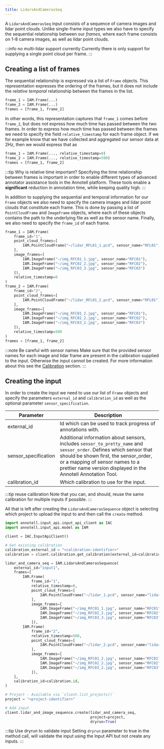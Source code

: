 ```yaml
---
title: LidarsAndCamerasSeq
---
```


A `LidarsAndCamerasSeq` input consists of a sequence of camera images and lidar point clouds. Unlike single-frame input types we also have to specify the sequential relationship between our _frames_, where each frame consists on 1-8 camera images, as well as lidar point clouds.

:::info no multi-lidar support currently
Currently there is only support for supplying a single point cloud per frame.
:::

## Creating a list of frames

The sequential relationship is expressed via a list of `Frame` objects. This representation expresses the ordering of the frames, but it does not include the _relative temporal_ relationship between the frames in the list.
```python
frame_1 = IAM.Frame(...)
frame_2 = IAM.Frame(...)
frames = [frame_1, frame_2]
```

In other words, this representation captures that `frame_1` comes before `frame_2`, but does not express how much time has passed between the two frames. In order to express how much time has passed between the frames we need to specify the field `relative_timestamp` for each frame object. If we for example know that we have collected and aggregated our sensor data at 2Hz, then we would express that as

```python
frame_1 = IAM.Frame(..., relative_timestamp=0)
frame_2 = IAM.Frame(..., relative_timestamp=500)
frames = [frame_1, frame_2]
```
:::tip Why is relative time important?
Specifying the time relationship between frames is important in order to enable different types of advanced annotator assistance tools in the Annotell platform. These tools enable a **significant** reduction in annotation time, while keeping quality high. 
:::

In addition to supplying the sequential and temporal information for our `Frame` objects we also need to specify the camera images and lidar point clouds that constitute each frame. This is done by passing a list of `PointCloudFrame` and `ImageFrame` objects, where each of these objects contains the path to the underlying file as well as the sensor name. Finally, we also need to specify the `frame_id` of each frame. 


```python
frame_1 = IAM.Frame(
    frame_id="1",
    point_cloud_frames=[
        IAM.PointCloudFrame("~/lidar_RFL01_1.pcd", sensor_name="RFL01"),
    ],
    image_frames=[
        IAM.ImageFrame("~/img_RFC01_1.jpg", sensor_name="RFC01"),
        IAM.ImageFrame("~/img_RFC02_2.jpg", sensor_name="RFC02"),
        IAM.ImageFrame("~/img_RFC03_3.jpg", sensor_name="RFC03")
    ]),
    relative_timestamp=0
)
frame_2 = IAM.Frame(
    frame_id="2",
    point_cloud_frames=[
        IAM.PointCloudFrame("~/lidar_RFL01_2.pcd", sensor_name="RFL01"),
    ],
    image_frames=[
        IAM.ImageFrame("~/img_RFC01_2.jpg", sensor_name="RFC01"),
        IAM.ImageFrame("~/img_RFC02_2.jpg", sensor_name="RFC02"),
        IAM.ImageFrame("~/img_RFC03_2.jpg", sensor_name="RFC03")
    ]),    
    relative_timestamp=500
)
frames = [frame_1, frame_2]
```
:::note Be careful with sensor names
Make sure that the provided sensor names for each image and lidar frame are present in the calibration supplied to the input. Otherwise the input cannot be created. For more information about this see the [Calibration](/input-api/calibration.md) section.
:::

## Creating the input
In order to create the input we need to use our list of `Frame` objects and specify the parameters `external_id` and `calibration_id` as well as the optional parameter `sensor_specification`.

| Parameter            | Description                                                                                                                                                                                                                                |
| -------------------- | ------------------------------------------------------------------------------------------------------------------------------------------------------------------------------------------------------------------------------------------ |
| external_id          | Id which can be used to track progress of annotations with.                                                                                                                                                                                |
| sensor_specification | Additional information about sensors, includes `sensor_to_pretty_name` and `sensor_order`. Defines which sensor that should be shown first, the sensor_order, or a mapping of sensor names to a prettier name version displayed in the Annotell Annotation Tool. |
| calibration_id       | Which calibration to use for the input.                                                                                                                                                                                                    |
:::tip reuse calibration
Note that you can, and should, reuse the same calibration for multiple inputs if possible.
:::

All that is left after creating the `LidarsAndCamerasSequence` object is selecting which project to upload the input to and then call the `create` method. 

```python
import annotell.input_api.input_api_client as IAC
import annotell.input_api.model as IAM

client = IAC.InputApiClient()

# Get existing calibration
calibration_external_id = "<calibration-identifier>"
calibration = client.calibration.get_calibration(external_id=calibration_external_id)[-1]

lidar_and_camera_seq = IAM.LidarsAndCamerasSequence(
    external_id="input1",
    frames=[
        IAM.Frame(
            frame_id="1",
            relative_timestamp=0,
            point_cloud_frames=[
                IAM.PointCloudFrame("~/lidar_1.pcd", sensor_name="lidar"),
            ],
            image_frames=[
                IAM.ImageFrame("~/img_RFC01_1.jpg", sensor_name="RFC01"),
                IAM.ImageFrame("~/img_RFC02_2.jpg", sensor_name="RFC02"),
                IAM.ImageFrame("~/img_RFC03_3.jpg", sensor_name="RFC03")
            ]),
        IAM.Frame(
            frame_id="2",
            relative_timestamp=500,
            point_cloud_frames=[
                IAM.PointCloudFrame("~/lidar_2.pcd", sensor_name="lidar"),
            ],
            image_frames=[
                IAM.ImageFrame("~/img_RFC01_2.jpg", sensor_name="RFC01"),
                IAM.ImageFrame("~/img_RFC02_2.jpg", sensor_name="RFC02"),
                IAM.ImageFrame("~/img_RFC03_2.jpg", sensor_name="RFC03")
            ]),
    ],
    calibration_id=calibration.id,
)

# Project - Available via `client.list_projects()`
project = "<project-identifier>"

# Add input
client.lidar_and_image_sequence.create(lidar_and_camera_seq,
                                       project=project,
                                       dryrun=True)
```
:::tip Use dryrun to validate input
Setting `dryrun` parameter to true in the method call, will validate the input using the Input API but not create any inputs.
:::
